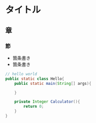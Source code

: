 # タイトル
## 章
### 節

- 箇条書き
- 箇条書き

```java
// hello world
public static class Hello{
    public static main(String[] args){

    }

    private Integer Calculator(){
        return 0;
    }
}
```